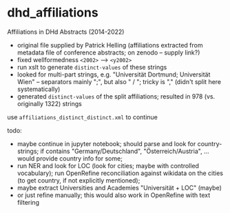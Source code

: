 # dhd_affiliations
Affiliations in DHd Abstracts (2014-2022)

* original file supplied by Patrick Helling (affiliations extracted from metadata file of conference abstracts; on zenodo – supply link?)
* fixed wellformedness `<2002>` --> `<y2002>`
* run xslt to generate `distinct-values` of these strings
* looked for multi-part strings, e.g. "Universität Dortmund; Universität Wien" – separators mainly ";", but also " / "; tricky is "," (didn't split here systematically)
* generated `distinct-values` of the split affiliations; resulted in 978 (vs. originally 1322) strings

use `affiliations_distinct_distinct.xml` to continue

todo:
* maybe continue in jupyter notebook; should parse and look for country-strings; if contains "Germany/Deutschland", "Österreich/Austria", ... would provide country info for some;
* run NER and look for LOC (look for cities; maybe with controlled vocabulary); run OpenRefine reconciliation against wikidata on the cities (to get country, if not explicitly mentioned);
* maybe extract Universities and Academies "Universität + LOC" (maybe)
* or just refine manually; this would also work in OpenRefine with text filtering
